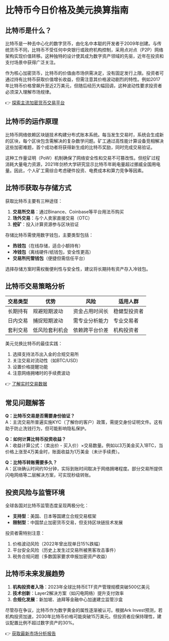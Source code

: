 # 比特币今日价格及美元换算指南

## 比特币是什么？

比特币是一种去中心化的数字货币，由化名中本聪的开发者于2009年创建。与传统货币不同，比特币不受任何中央银行或政府机构控制，采用点对点（P2P）网络架构实现价值转移。这种独特的设计使其成为数字资产领域的先驱，近年在投资和支付场景中获得广泛关注。

作为核心加密货币，比特币的价值由市场供需决定，没有固定发行上限。投资者可通过持有比特币获取价值增长收益，但需注意其价格波动剧烈的特性。例如2017年比特币价格曾飙升至近2万美元，但随后经历大幅回调，这种波动性要求投资者必须深入理解市场规律。

👉 [探索主流加密货币交易平台](https://bit.ly/okx_welcome)

## 比特币的运作原理

比特币网络依赖区块链技术构建分布式账本系统。每当发生交易时，系统会生成新的区块，每个区块包含需解决的复杂数学问题。矿工通过高性能计算设备竞相解决这些加密难题，首个成功者将获得新生成的比特币奖励，同时完成交易验证。

这种工作量证明（PoW）机制确保了网络安全性和交易不可篡改性。但挖矿过程消耗大量电力资源，2021年剑桥大学研究显示比特币年耗电量超过挪威全国用电量。因此，个人矿工需综合考虑硬件投资、电费成本和算力竞争等因素。

## 比特币获取与存储方式

获取比特币主要有三种途径：
1. **交易所交易**：通过Binance、Coinbase等平台用法币购买
2. **场外交易**：与个人卖家直接交易（OTC）
3. **挖矿**：投入计算资源参与区块验证

存储比特币需使用数字钱包，主要类型包括：
- **热钱包**（在线存储，适合小额持有）
- **冷钱包**（离线硬件/纸钱包，安全性更高）
- **交易所托管钱包**（便捷但需信任平台）

选择存储方案时需权衡便利性与安全性，建议将长期持有资产存入冷钱包。

## 比特币交易策略分析

| 交易类型 | 优势 | 风险 | 适用人群 |
|---------|------|------|----------|
| 长期持有 | 规避短期波动 | 资金占用时间长 | 稳健型投资者 |
| 日内交易 | 捕捉短期波动 | 需专业分析能力 | 专业交易者 |
| 套利交易 | 低风险套利机会 | 依赖跨平台价差 | 机构投资者 |

美元兑换比特币的最佳实践：
1. 选择支持法币出入金的合规交易所
2. 关注交易对流动性（如BTC/USD）
3. 设置价格提醒功能
4. 注意网络拥堵时的手续费波动

👉 [了解实时交易数据](https://bit.ly/okx_welcome)

## 常见问题解答

**Q：比特币交易是否需要身份验证？**  
A：主流交易所普遍实施KYC（了解你的客户）政策，需提交身份证明文件。这有助于防止洗钱行为，但可能影响隐私保护。

**Q：如何计算比特币投资收益？**  
A：收益计算公式：（卖出价 - 买入价）×交易数量。例如以3万美金买入1BTC，当价格上涨至4万美金时，账面收益为1万美金（未计手续费）。

**Q：比特币转账需要多久？**  
A：区块确认时间约10分钟，实际到账时间取决于网络拥堵程度。部分交易所提供闪电网络等二层解决方案，可实现秒级转账。

## 投资风险与监管环境

全球各国对比特币监管态度呈现两极分化：
- **支持型**：美国、日本等国建立合规交易框架
- **限制型**：中国禁止加密货币交易，但支持区块链技术发展

投资者需特别注意：
1. 价格波动风险（2022年曾出现单日15%跌幅）
2. 平台安全风险（历史上发生过交易所被黑客攻击事件）
3. 税务合规问题（多数国家要求申报加密资产收益）

## 比特币未来发展趋势

1. **机构投资者入场**：2023年全球比特币ETF资产管理规模突破500亿美元
2. **技术创新**：Layer2解决方案（如闪电网络）提升支付效率
3. **合规化发展**：新加坡、迪拜等金融中心加速建立监管沙盒

尽管存在争议，比特币作为数字黄金的属性逐渐被认可。根据Ark Invest预测，若机构投资加速，2030年比特币价格可能突破15万美元。但投资者应保持理性，建议配置比例不超过数字资产的30%。

👉 [获取最新市场分析报告](https://bit.ly/okx_welcome)